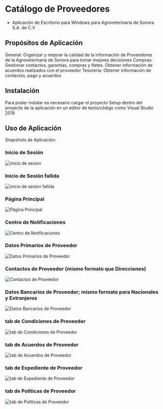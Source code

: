 # Catálogo de Proveedores
- Aplicación de Escritorio para Windows para Agroveterinaria de Sonora S.A. de C.V

## Propósitos de Aplicación

General: Organizar y mejorar la calidad de la información de Proveedores de la Agroveterinaria de Sonora para tomar mejores decisiones
Compras: Gestionar contactos, garantías, compras y fletes. Obtener información de acuerdos realizados con el proveedor
Tesorería: Obtener información de contactos, pago y acuerdos

## Instalación

Para poder instalar es necesario cargar el proyecto Setup dentro del proyecto de la aplicación en un editor de texto/código como Visual Studio 2019

## Uso de Aplicación 

Snapshots de Aplicación:
### Inicio de Sesión
![inicio de sesion](images/inicioSesion1.png)

### Inicio de Sesión fallida
![inicio de sesion fallida](images/inicioSesion2.png)

### Página Principal
![Página Principal](images/tabDatosGenerales.png)

### Centro de Notificaciones
![Centro de Notificaciones](images/VerNotificaciones.png)

### Datos Primarios de Proveedor
![Datos Primarios de Proveedor](images/DatosPrimarios.png)

### Contactos de Proveedor (mismo formato que Direcciones)
![Contactos de Proveedor](images/Contactos.png)

### Datos Bancarios de Proveedor; mismo formato para Nacionales y Extranjeros
![Datos Bancarios de Proveedor](images/DatosBancarios.png)

### tab de Condiciones de Proveedor
![tab de Condiciones de Proveedor](images/tabCondiciones.png)

### tab de Acuerdos de Proveedor
![tab de Acuerdos de Proveedor](images/tabAcuerdos.png)

### tab de Expediente de Proveedor
![tab de Expediente de Proveedor](images/tabExpediente.png)

### tab de Políticas de Proveedor
![tab de Políticas de Proveedor](images/tabPoliticas.png)
